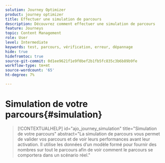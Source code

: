 ```yaml
---
solution: Journey Optimizer
product: journey optimizer
title: Effectuer une simulation de parcours
description: Découvrez comment effectuer une simulation de parcours
feature: Journeys
topic: Content Management
role: User
level: Intermediate
keywords: test, parcours, vérification, erreur, dépannage
hide: true
hidefromtoc: true
source-git-commit: 0d1ee9621f1e9f0bef2b1fb5fc835c3b6b89b9fe
workflow-type: tm+mt
source-wordcount: '65'
ht-degree: 7%

---
```


# Simulation de votre parcours{#simulation}

>[!CONTEXTUALHELP]
>id="ajo_journey_simulation"
>title="Simulation de votre parcours"
>abstract="La simulation de parcours vous permet de valider vos parcours et de voir leurs performances avant leur activation. Il utilise les données d’un modèle formé pour fournir des nombres sur tout le parcours afin de voir comment le parcours se comportera dans un scénario réel."

